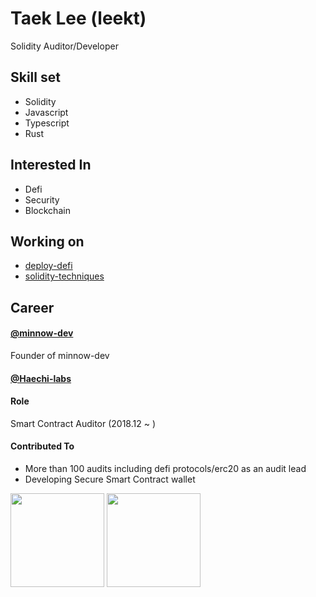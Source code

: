 # Taek Lee (leekt)

Solidity Auditor/Developer

## Skill set

- Solidity
- Javascript
- Typescript
- Rust

## Interested In

- Defi
- Security
- Blockchain

## Working on 

- [deploy-defi](https://github.com/minnow-dev/deploy-defi)
- [solidity-techniques](https://github.com/minnow-dev/solidity-techniques)

## Career

#### [@minnow-dev](https://github.com/minnow-dev)

Founder of minnow-dev

#### [@Haechi-labs](https://github.com/haechi-labs)

#### Role

Smart Contract Auditor (2018.12 ~ )

#### Contributed To

- More than 100 audits including defi protocols/erc20 as an audit lead
- Developing Secure Smart Contract wallet


<img height="150px" src="https://github-readme-stats.vercel.app/api/top-langs/?username=leekt&layout=compact&theme=dracula&private=true">
<img height="150px" src="https://github-readme-stats.vercel.app/api?username=leekt&show_icons=true&theme=dracula&count_private=true&private=true">

